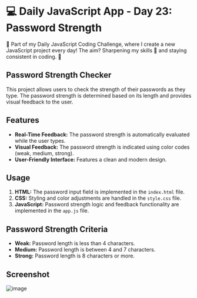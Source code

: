 # 💻 Daily JavaScript App - Day 23: Password Strength

🌟 Part of my Daily JavaScript Coding Challenge, where I create a new JavaScript project every day! The aim? Sharpening my skills 🧠 and staying consistent in coding. 🚀

## Password Strength Checker

This project allows users to check the strength of their passwords as they type. The password strength is determined based on its length and provides visual feedback to the user.

## Features

- **Real-Time Feedback:** The password strength is automatically evaluated while the user types.
- **Visual Feedback:** The password strength is indicated using color codes (weak, medium, strong).
- **User-Friendly Interface:** Features a clean and modern design.

## Usage

1. **HTML:** The password input field is implemented in the `index.html` file.
2. **CSS:** Styling and color adjustments are handled in the `style.css` file.
3. **JavaScript:** Password strength logic and feedback functionality are implemented in the `app.js` file.

## Password Strength Criteria

- **Weak:** Password length is less than 4 characters.
- **Medium:** Password length is between 4 and 7 characters.
- **Strong:** Password length is 8 characters or more.

## Screenshot

![image](https://github.com/user-attachments/assets/5fcf5f53-d062-42a2-be97-ea81fb1ed271)
